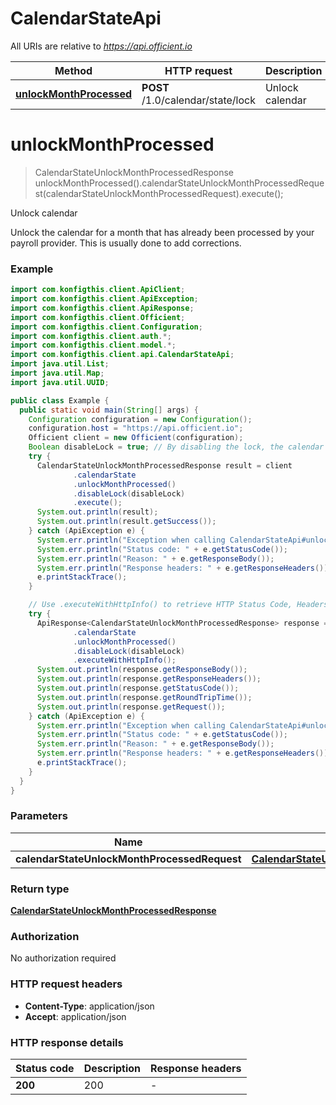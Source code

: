 # CalendarStateApi

All URIs are relative to *https://api.officient.io*

| Method | HTTP request | Description |
|------------- | ------------- | -------------|
| [**unlockMonthProcessed**](CalendarStateApi.md#unlockMonthProcessed) | **POST** /1.0/calendar/state/lock | Unlock calendar |


<a name="unlockMonthProcessed"></a>
# **unlockMonthProcessed**
> CalendarStateUnlockMonthProcessedResponse unlockMonthProcessed().calendarStateUnlockMonthProcessedRequest(calendarStateUnlockMonthProcessedRequest).execute();

Unlock calendar

Unlock the calendar for a month that has already been processed by your payroll provider. This is usually done to add corrections.

### Example
```java
import com.konfigthis.client.ApiClient;
import com.konfigthis.client.ApiException;
import com.konfigthis.client.ApiResponse;
import com.konfigthis.client.Officient;
import com.konfigthis.client.Configuration;
import com.konfigthis.client.auth.*;
import com.konfigthis.client.model.*;
import com.konfigthis.client.api.CalendarStateApi;
import java.util.List;
import java.util.Map;
import java.util.UUID;

public class Example {
  public static void main(String[] args) {
    Configuration configuration = new Configuration();
    configuration.host = "https://api.officient.io";
    Officient client = new Officient(configuration);
    Boolean disableLock = true; // By disabling the lock, the calendar will become unlocked.
    try {
      CalendarStateUnlockMonthProcessedResponse result = client
              .calendarState
              .unlockMonthProcessed()
              .disableLock(disableLock)
              .execute();
      System.out.println(result);
      System.out.println(result.getSuccess());
    } catch (ApiException e) {
      System.err.println("Exception when calling CalendarStateApi#unlockMonthProcessed");
      System.err.println("Status code: " + e.getStatusCode());
      System.err.println("Reason: " + e.getResponseBody());
      System.err.println("Response headers: " + e.getResponseHeaders());
      e.printStackTrace();
    }

    // Use .executeWithHttpInfo() to retrieve HTTP Status Code, Headers and Request
    try {
      ApiResponse<CalendarStateUnlockMonthProcessedResponse> response = client
              .calendarState
              .unlockMonthProcessed()
              .disableLock(disableLock)
              .executeWithHttpInfo();
      System.out.println(response.getResponseBody());
      System.out.println(response.getResponseHeaders());
      System.out.println(response.getStatusCode());
      System.out.println(response.getRoundTripTime());
      System.out.println(response.getRequest());
    } catch (ApiException e) {
      System.err.println("Exception when calling CalendarStateApi#unlockMonthProcessed");
      System.err.println("Status code: " + e.getStatusCode());
      System.err.println("Reason: " + e.getResponseBody());
      System.err.println("Response headers: " + e.getResponseHeaders());
      e.printStackTrace();
    }
  }
}

```

### Parameters

| Name | Type | Description  | Notes |
|------------- | ------------- | ------------- | -------------|
| **calendarStateUnlockMonthProcessedRequest** | [**CalendarStateUnlockMonthProcessedRequest**](CalendarStateUnlockMonthProcessedRequest.md)|  | [optional] |

### Return type

[**CalendarStateUnlockMonthProcessedResponse**](CalendarStateUnlockMonthProcessedResponse.md)

### Authorization

No authorization required

### HTTP request headers

 - **Content-Type**: application/json
 - **Accept**: application/json

### HTTP response details
| Status code | Description | Response headers |
|-------------|-------------|------------------|
| **200** | 200 |  -  |

